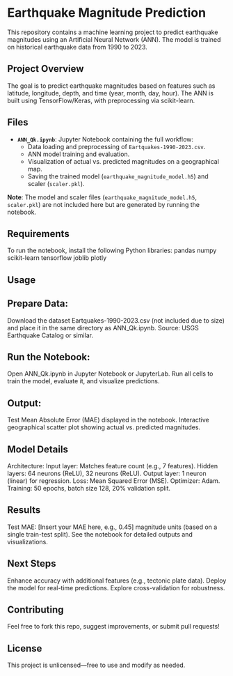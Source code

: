 # Earthquake Magnitude Prediction

This repository contains a machine learning project to predict earthquake magnitudes using an Artificial Neural Network (ANN). The model is trained on historical earthquake data from 1990 to 2023.

## Project Overview
The goal is to predict earthquake magnitudes based on features such as latitude, longitude, depth, and time (year, month, day, hour). The ANN is built using TensorFlow/Keras, with preprocessing via scikit-learn.

## Files
- **`ANN_Qk.ipynb`**: Jupyter Notebook containing the full workflow:
  - Data loading and preprocessing of `Eartquakes-1990-2023.csv`.
  - ANN model training and evaluation.
  - Visualization of actual vs. predicted magnitudes on a geographical map.
  - Saving the trained model (`earthquake_magnitude_model.h5`) and scaler (`scaler.pkl`).

**Note**: The model and scaler files (`earthquake_magnitude_model.h5`, `scaler.pkl`) are not included here but are generated by running the notebook.

## Requirements
To run the notebook, install the following Python libraries:
pandas
numpy
scikit-learn
tensorflow
joblib
plotly

## Usage
## Prepare Data:
Download the dataset Eartquakes-1990-2023.csv (not included due to size) and place it in the same directory as ANN_Qk.ipynb.
Source: USGS Earthquake Catalog or similar.

## Run the Notebook:
Open ANN_Qk.ipynb in Jupyter Notebook or JupyterLab.
Run all cells to train the model, evaluate it, and visualize predictions.

## Output:
Test Mean Absolute Error (MAE) displayed in the notebook.
Interactive geographical scatter plot showing actual vs. predicted magnitudes.

## Model Details
Architecture:
Input layer: Matches feature count (e.g., 7 features).
Hidden layers: 64 neurons (ReLU), 32 neurons (ReLU).
Output layer: 1 neuron (linear) for regression.
Loss: Mean Squared Error (MSE).
Optimizer: Adam.
Training: 50 epochs, batch size 128, 20% validation split.

## Results
Test MAE: [Insert your MAE here, e.g., 0.45] magnitude units (based on a single train-test split).
See the notebook for detailed outputs and visualizations.

## Next Steps
Enhance accuracy with additional features (e.g., tectonic plate data).
Deploy the model for real-time predictions.
Explore cross-validation for robustness.

## Contributing
Feel free to fork this repo, suggest improvements, or submit pull requests!

## License
This project is unlicensed—free to use and modify as needed.

